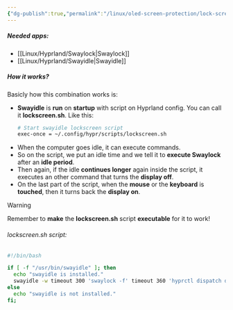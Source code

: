 ```yaml
---
{"dg-publish":true,"permalink":"/linux/oled-screen-protection/lock-screen-and-switch-off-the-monitor-on-idle/","noteIcon":""}
---
```


##### Needed apps:
- [[Linux/Hyprland/Swaylock\|Swaylock]]
- [[Linux/Hyprland/Swayidle\|Swayidle]]

##### How it works?
Basicly how this combination works is:
- **Swayidle** is **run** on **startup** with script on Hyprland config. You can call it **lockscreen.sh**. Like this:
	```bash
	# Start swayidle lockscreen script
	exec-once = ~/.config/hypr/scripts/lockscreen.sh
	```
- When the computer goes idle, it can execute commands.
- So on the script, we put an idle time and we tell it to **execute Swaylock** after an **idle period**.
- Then again, if the idle **continues longer** again inside the script, it executes an other command that turns the **display off**.
- On the last part of the script, when the **mouse** or the **keyboard** is **touched**, then it turns back the **display on**.

> [!warning]
> Remember to **make** the **lockscreen.sh** script **executable** for it to work!
###### lockscreen.sh script:
```bash
#!/bin/bash

if [ -f "/usr/bin/swayidle" ]; then
  echo "swayidle is installed."
  swayidle -w timeout 300 'swaylock -f' timeout 360 'hyprctl dispatch dpms off' resume 'hyprctl dispatch dpms on'
else
  echo "swayidle is not installed."
fi;
```
